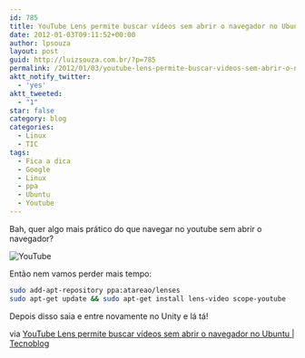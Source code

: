 ```yaml
---
id: 785
title: YouTube Lens permite buscar vídeos sem abrir o navegador no Ubuntu
date: 2012-01-03T09:11:52+00:00
author: lpsouza
layout: post
guid: http://luizsouza.com.br/?p=785
permalink: /2012/01/03/youtube-lens-permite-buscar-videos-sem-abrir-o-navegador-no-ubuntu/
aktt_notify_twitter:
  - 'yes'
aktt_tweeted:
  - "1"
star: false
category: blog
categories:
  - Linux
  - TIC
tags:
  - Fica a dica
  - Google
  - Linux
  - ppa
  - Ubuntu
  - Youtube
---
```

Bah, quer algo mais prático do que navegar no youtube sem abrir o navegador?

![YouTube](https://luizsouza.com.br/wp-content/upload/2012/01/Screenshot-at-2012-01-02-155617-600x387.png)

Então nem vamos perder mais tempo:

```bash
sudo add-apt-repository ppa:atareao/lenses
sudo apt-get update && sudo apt-get install lens-video scope-youtube
```

Depois disso saia e entre novamente no Unity e lá tá!

via [YouTube Lens permite buscar vídeos sem abrir o navegador no Ubuntu | Tecnoblog](http://tecnoblog.net/87067/youtube-ubuntu/)
